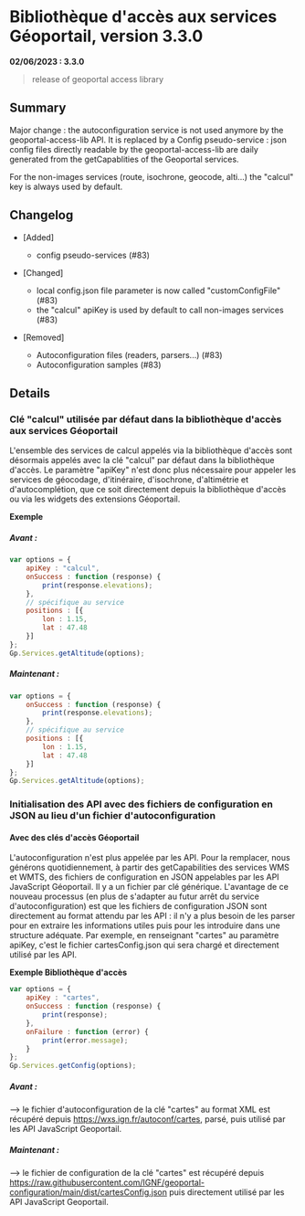 # Bibliothèque d'accès aux services Géoportail, version 3.3.0

**02/06/2023 : 3.3.0**

> release of geoportal access library

## Summary

Major change : the autoconfiguration service is not used anymore by the geoportal-access-lib API.
It is replaced by a Config pseudo-service : json config files directly readable by the geoportal-access-lib are daily generated from the getCapablities of the Geoportal services.

For the non-images services (route, isochrone, geocode, alti...) the "calcul" key is always used by default.

## Changelog

* [Added]

    - config pseudo-services (#83)

* [Changed]

    - local config.json file parameter is now called "customConfigFile" (#83)
    - the "calcul" apiKey is used by default to call non-images services (#83)

* [Removed]

    - Autoconfiguration files (readers, parsers...) (#83)
    - Autoconfiguration samples (#83)

## Details

### Clé "calcul" utilisée par défaut dans la bibliothèque d'accès aux services Géoportail

L'ensemble des services de calcul appelés via la bibliothèque d'accès sont désormais appelés avec la clé "calcul" par défaut dans la bibliothèque d'accès. Le paramètre "apiKey" n'est donc plus nécessaire pour appeler les services de géocodage, d'itinéraire, d'isochrone, d'altimétrie et d'autocomplétion, que ce soit directement depuis la bibliothèque d'accès ou via les widgets des extensions Géoportail.

**Exemple**

##### Avant :

```javascript
var options = {
    apiKey : "calcul",
    onSuccess : function (response) {
        print(response.elevations);
    },
    // spécifique au service
    positions : [{
        lon : 1.15,
        lat : 47.48
    }]
};
Gp.Services.getAltitude(options);
```

##### Maintenant :

```javascript
var options = {
    onSuccess : function (response) {
        print(response.elevations);
    },
    // spécifique au service
    positions : [{
        lon : 1.15,
        lat : 47.48
    }]
};
Gp.Services.getAltitude(options);
```


### Initialisation des API avec des fichiers de configuration en JSON au lieu d'un fichier d'autoconfiguration


#### Avec des clés d'accès Géoportail

L'autoconfiguration n'est plus appelée par les API. Pour la remplacer, nous générons quotidiennement, à partir des getCapabilities des services WMS et WMTS, des fichiers de configuration en JSON appelables par les API JavaScript Géoportail. Il y a un fichier par clé générique. L'avantage de ce nouveau processus (en plus de s'adapter au futur arrêt du service d'autoconfiguration) est que les fichiers de configuration JSON sont directement au format attendu par les API : il n'y a plus besoin de les parser pour en extraire les informations utiles puis pour les introduire dans une structure adéquate.
Par exemple, en renseignant "cartes" au paramètre apiKey, c'est le fichier cartesConfig.json qui sera chargé et directement utilisé par les API. 

**Exemple Bibliothèque d'accès**

```javascript
var options = {
    apiKey : "cartes",
    onSuccess : function (response) {
        print(response);
    },
    onFailure : function (error) {
        print(error.message);
    }
};
Gp.Services.getConfig(options);
```
        
##### Avant :

--> le fichier d'autoconfiguration de la clé "cartes" au format XML est récupéré depuis https://wxs.ign.fr/autoconf/cartes, parsé, puis utilisé par les API JavaScript Geoportail.

##### Maintenant :

--> le fichier de configuration de la clé "cartes" est récupéré depuis https://raw.githubusercontent.com/IGNF/geoportal-configuration/main/dist/cartesConfig.json puis directement utilisé par les API JavaScript Geoportail.


